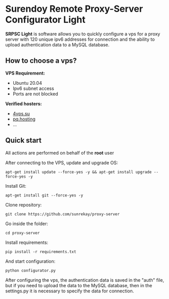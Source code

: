 # Surendoy Remote Proxy-Server Configurator Light
__SRPSС Light__ is software allows you to quickly configure a vps for a proxy server with 120 unique ipv6 addresses for connection and 
the ability to upload authentication data to a MySQL database.

## How to choose a vps?
__VPS Requirement:__
  - Ubuntu 20.04
  - Ipv6 subnet access
  - Ports are not blocked

__Verified hosters:__
 - [4vps.su](https://4vps.su/)
 - [pq.hosting](https://pq.hosting/)
 - ...

## Quick start
All actions are performed on behalf of the __root__ user


After connecting to the VPS, update and upgrade OS:
```
apt-get install update --force-yes -y && apt-get install upgrade --force-yes -y
```
Install Git:
```
apt-get install git --force-yes -y
```
Clone repository:
```
git clone https://github.com/sunrekay/proxy-server
```
Go inside the folder:
```
cd proxy-server
```
Install requirements:
```
pip install -r requirements.txt
```
And start configuration:
```
python configurator.py
```

After configuring the vps, the authentication data is saved in the "auth" file, but if you need to upload the data to the MySQL database, 
then in the settings.py it is necessary to specify the data for connection.
